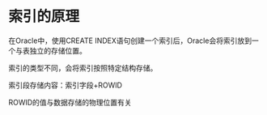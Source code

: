 # 索引的原理

在Oracle中，使用CREATE INDEX语句创建一个索引后，Oracle会将索引放到一个与表独立的存储位置。

索引的类型不同，会将索引按照特定结构存储。

索引段存储内容：索引字段+ROWID

ROWID的值与数据存储的物理位置有关

